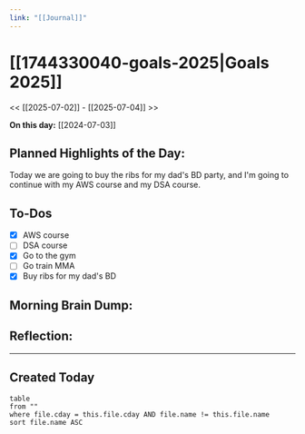 ```yaml
---
link: "[[Journal]]"
---
```

# [[1744330040-goals-2025|Goals 2025]]
<< [[2025-07-02]] - [[2025-07-04]] >>

**On this day:** [[2024-07-03]]
## Planned Highlights of the Day:
Today we are going to buy the ribs for my dad's BD party, and I'm going to continue with my AWS course and my DSA course.

## To-Dos
- [x] AWS course
- [ ] DSA course
- [x] Go to the gym
- [ ] Go train MMA
- [x] Buy ribs for my dad's BD

## Morning Brain Dump:


## Reflection:


---
## Created Today
```dataview
table
from ""
where file.cday = this.file.cday AND file.name != this.file.name
sort file.name ASC
```

